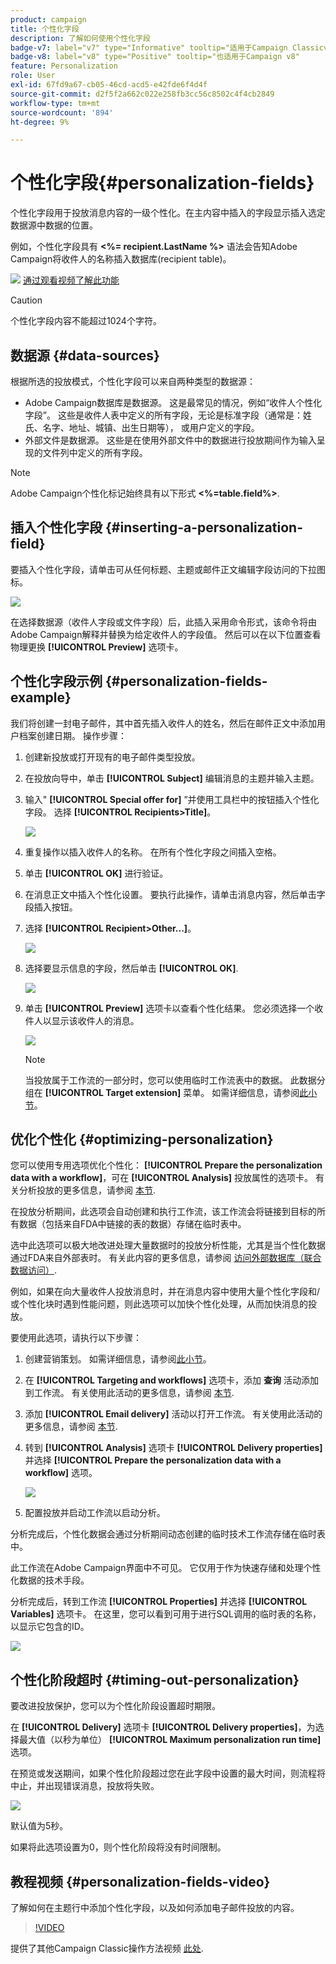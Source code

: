 ```yaml
---
product: campaign
title: 个性化字段
description: 了解如何使用个性化字段
badge-v7: label="v7" type="Informative" tooltip="适用于Campaign Classicv7"
badge-v8: label="v8" type="Positive" tooltip="也适用于Campaign v8"
feature: Personalization
role: User
exl-id: 67fd9a67-cb05-46cd-acd5-e42fde6f4d4f
source-git-commit: d2f5f2a662c022e258fb3cc56c8502c4f4cb2849
workflow-type: tm+mt
source-wordcount: '894'
ht-degree: 9%

---
```


# 个性化字段{#personalization-fields}

个性化字段用于投放消息内容的一级个性化。在主内容中插入的字段显示插入选定数据源中数据的位置。

例如，个性化字段具有 **&lt;%= recipient.LastName %>** 语法会告知Adobe Campaign将收件人的名称插入数据库(recipient table)。

![](assets/do-not-localize/how-to-video.png) [通过观看视频了解此功能](#personalization-fields-video)

>[!CAUTION]
>
>个性化字段内容不能超过1024个字符。

## 数据源 {#data-sources}

根据所选的投放模式，个性化字段可以来自两种类型的数据源：

* Adobe Campaign数据库是数据源。 这是最常见的情况，例如“收件人个性化字段”。 这些是收件人表中定义的所有字段，无论是标准字段（通常是：姓氏、名字、地址、城镇、出生日期等）， 或用户定义的字段。
* 外部文件是数据源。 这些是在使用外部文件中的数据进行投放期间作为输入呈现的文件列中定义的所有字段。

>[!NOTE]
>
>Adobe Campaign个性化标记始终具有以下形式 **&lt;%=table.field%>**.

## 插入个性化字段 {#inserting-a-personalization-field}

要插入个性化字段，请单击可从任何标题、主题或邮件正文编辑字段访问的下拉图标。

![](assets/s_ncs_user_add_custom_field.png)

在选择数据源（收件人字段或文件字段）后，此插入采用命令形式，该命令将由Adobe Campaign解释并替换为给定收件人的字段值。 然后可以在以下位置查看物理更换 **[!UICONTROL Preview]** 选项卡。

## 个性化字段示例 {#personalization-fields-example}

我们将创建一封电子邮件，其中首先插入收件人的姓名，然后在邮件正文中添加用户档案创建日期。 操作步骤：

1. 创建新投放或打开现有的电子邮件类型投放。
1. 在投放向导中，单击 **[!UICONTROL Subject]** 编辑消息的主题并输入主题。
1. 输入&quot; **[!UICONTROL Special offer for]** ”并使用工具栏中的按钮插入个性化字段。 选择 **[!UICONTROL Recipients>Title]**。

   ![](assets/s_ncs_user_insert_custom_field.png)

1. 重复操作以插入收件人的名称。 在所有个性化字段之间插入空格。
1. 单击 **[!UICONTROL OK]** 进行验证。
1. 在消息正文中插入个性化设置。 要执行此操作，请单击消息内容，然后单击字段插入按钮。
1. 选择 **[!UICONTROL Recipient>Other...]**。

   ![](assets/s_ncs_user_insert_custom_field_b.png)

1. 选择要显示信息的字段，然后单击 **[!UICONTROL OK]**.

   ![](assets/s_ncs_user_insert_custom_field_c.png)

1. 单击 **[!UICONTROL Preview]** 选项卡以查看个性化结果。 您必须选择一个收件人以显示该收件人的消息。

   ![](assets/s_ncs_user_insert_custom_field_d.png)

   >[!NOTE]
   >
   >当投放属于工作流的一部分时，您可以使用临时工作流表中的数据。 此数据分组在 **[!UICONTROL Target extension]** 菜单。 如需详细信息，请参阅[此小节](../../workflow/using/data-life-cycle.md#target-data)。

## 优化个性化 {#optimizing-personalization}

您可以使用专用选项优化个性化： **[!UICONTROL Prepare the personalization data with a workflow]**，可在 **[!UICONTROL Analysis]** 投放属性的选项卡。 有关分析投放的更多信息，请参阅 [本节](steps-validating-the-delivery.md#analyzing-the-delivery).

在投放分析期间，此选项会自动创建和执行工作流，该工作流会将链接到目标的所有数据（包括来自FDA中链接的表的数据）存储在临时表中。

选中此选项可以极大地改进处理大量数据时的投放分析性能，尤其是当个性化数据通过FDA来自外部表时。 有关此内容的更多信息，请参阅 [访问外部数据库（联合数据访问）](../../installation/using/about-fda.md).

例如，如果在向大量收件人投放消息时，并在消息内容中使用大量个性化字段和/或个性化块时遇到性能问题，则此选项可以加快个性化处理，从而加快消息的投放。

要使用此选项，请执行以下步骤：

1. 创建营销策划。 如需详细信息，请参阅[此小节](../../campaign/using/setting-up-marketing-campaigns.md#creating-a-campaign)。
1. 在 **[!UICONTROL Targeting and workflows]** 选项卡，添加 **查询** 活动添加到工作流。 有关使用此活动的更多信息，请参阅 [本节](../../workflow/using/query.md).
1. 添加 **[!UICONTROL Email delivery]** 活动以打开工作流。 有关使用此活动的更多信息，请参阅 [本节](../../workflow/using/delivery.md).
1. 转到 **[!UICONTROL Analysis]** 选项卡 **[!UICONTROL Delivery properties]** 并选择 **[!UICONTROL Prepare the personalization data with a workflow]** 选项。

   ![](assets/perso_optimization.png)

1. 配置投放并启动工作流以启动分析。

分析完成后，个性化数据会通过分析期间动态创建的临时技术工作流存储在临时表中。

此工作流在Adobe Campaign界面中不可见。 它仅用于作为快速存储和处理个性化数据的技术手段。

分析完成后，转到工作流 **[!UICONTROL Properties]** 并选择 **[!UICONTROL Variables]** 选项卡。 在这里，您可以看到可用于进行SQL调用的临时表的名称，以显示它包含的ID。

![](assets/perso_optimization_temp_table.png)

## 个性化阶段超时 {#timing-out-personalization}

要改进投放保护，您可以为个性化阶段设置超时期限。

在 **[!UICONTROL Delivery]** 选项卡 **[!UICONTROL Delivery properties]**，为选择最大值（以秒为单位） **[!UICONTROL Maximum personalization run time]** 选项。

在预览或发送期间，如果个性化阶段超过您在此字段中设置的最大时间，则流程将中止，并出现错误消息，投放将失败。

![](assets/perso_time-out.png)

默认值为5秒。

如果将此选项设置为0，则个性化阶段将没有时间限制。

## 教程视频 {#personalization-fields-video}

了解如何在主题行中添加个性化字段，以及如何添加电子邮件投放的内容。

>[!VIDEO](https://video.tv.adobe.com/v/24925?quality=12)

提供了其他Campaign Classic操作方法视频 [此处](https://experienceleague.adobe.com/docs/campaign-classic-learn/tutorials/overview.html?lang=zh-Hans).
